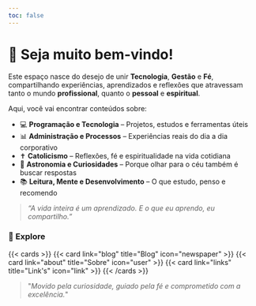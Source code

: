 ```yaml
---
toc: false
---
```


# 🙌 Seja muito bem-vindo!

Este espaço nasce do desejo de unir **Tecnologia**, **Gestão** e **Fé**, compartilhando experiências, aprendizados e reflexões que atravessam tanto o mundo **profissional**, quanto o **pessoal** e **espiritual**.

Aqui, você vai encontrar conteúdos sobre:

- 💻 **Programação e Tecnologia** – Projetos, estudos e ferramentas úteis
- 📊 **Administração e Processos** – Experiências reais do dia a dia corporativo
- ✝️ **Catolicismo** – Reflexões, fé e espiritualidade na vida cotidiana
- 🔭 **Astronomia e Curiosidades** – Porque olhar para o céu também é buscar respostas
- 📚 **Leitura, Mente e Desenvolvimento** – O que estudo, penso e recomendo

> _“A vida inteira é um aprendizado. E o que eu aprendo, eu compartilho.”_

### 🔗 Explore

{{< cards >}}
  {{< card link="blog" title="Blog" icon="newspaper" >}}
  {{< card link="about" title="Sobre" icon="user" >}}
  {{< card link="links" title="Link's" icon="link" >}}
{{< /cards >}}

> "_Movido pela curiosidade, guiado pela fé e comprometido com a excelência._"